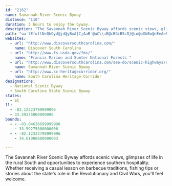 ```yaml
---
id: "2162"
name: Savannah River Scenic Byway
distance: "110"
duration: 3 hours to enjoy the byway.
description: "The Savannah River Scenic Byway affords scenic views, glimpses of life in the rural South and opportunities to experience southern hospitality. Whether receiving a casual lesson on barbecue traditions, fishing tips or stories about the state's role in the Revolutionary and Civil Wars, you'll feel welcome. "
path: "ua`lEfuftNeQhQyd@jd@yBxA}CjAaB`@uC\\iB@cBGiBScD}@io@oXkBo@eEeAeR_BoA?iADcBZwB|@cXbReA~@sB~BoAxBcA~BmAlEmEdUu@pBs@rAeAnAyAlAiPrGcAp@iAxA_AfBi@vAm@lCuBbN_@dBcAfCy@rAoAjAsTpLqBvAeB~Bu@rAaEfMiAlBk@r@cC`BmDdA{GXOESScDRqM\\mDXsD`A}BpAsBlB{MzQmFpG}Z`VqAtAyJjOkCfDiCrByDlBwZxGsBh@wBpAmKlJiClCuIlLsDrEsBzByB~A}FrByOlByCdA}BtAmBjBeCjD{Tt`@qApBmCjCgC|AuOvFgFxByHvEcC~BeZj\\uBjBqCrA}TlEeEFkJCsBL_B^ib@fLeGhBs[xMoHlCqAXis@~DiCQ}Ca@gBc@kPgC_LaA}EHs\\dBmE?iBS{j@{MkPgEqHmAiCS_FEyFLic@zD}GpAmH~B{F`DmpAj`AkJtGeQrKcU`My@n@au@|a@_GtDyBvBgBrC{KnX_BlD}CfEmBlBiEzCmCvAgFrBwNtEyAl@aE~BmDvCw\\rZe]|[eBdCyM~VyDrE_Z|UsFzEiD~BmCrAwFvBse@zH}CIoB[sXoKgD_AiEk@}V_A}AUgIC}BJqGlAcBp@{ThKwbCzjAun@vYgBjAo{Ant@kGfEqNbLgI~FoOrMiNjUeUtv@mCtFmDpDsEnFie@~e@mC~CyAfDy@lDYjBiNzbAid@zaDaAlEy@xBcB`Ds@~@oArAcBlAq_@fTmDlE_]zh@eChF_Ljf@u@dE_GjT}IfScG|LgBrCyCdC}EnBo]~H}JlJiB`C}A~D_A`E_@dCe@tJm@jTK~FJjEfEhm@^~Dt@nEfA~D`AfC`DzF|CrD~SvTdIvCpBXhMzCnK~CzBrB`BlDrD|PdEzLzB|ExBhHbA|KIvFo@nEs@pCy@zBcRrd@gEjHgMhRuKnO_D`E}d@rq@_ChCeWfTaB`BwEtEmCfDsArCi@jBSpA{PxoBsA|Ho@pCiAtD_BrD}DdHcB`CiCrCmFfE{DxByRzFiFfBoB|@{JzFeWlKoGtC_Z~Kua@~PsBh@oEXyNQ{YXeDrAgAv@qAlBiAhDwAjIsB`HmDzHeBfCmCvBiEnBwChAoCrA}AfAgBxB{OvUuBxBav@`f@yC~CmBrCmXll@oDlH_[hp@q@~Bi@nDm@n]IhAu@|DmV|l@uO|^sC`Gs@~@cGzEoNjJyCfCyC~C_KnNmEvGy@bBoVj^mNbTcI`Jsu@jx@aJ`KyB~AgBx@oCl@sCJsCSiAScTkGgGaA}HDwi@rEcGXy}@k@uDQ{Ee@gr@qKwEO}YtAcBIaB[uBkAuY}UoCqB_A_@_BYaBEcAHaB`@un@hWqHxB}aDnh@_|A|\\e_@lJkoAb\\cDfAcErBcbAzl@kB`B}AvBeAlCg@lCi@~@rM|cBbCj]^zIcDt@cBv@_BrA{CdDwObNsCtAmRrDiDJcCEemAcGcHF}D\\gC`@aCl@gE|AwEfCqDlCaPpOyBnAcCz@iC^}AJmd@~AoFl@qG~AwkAp]sDt@yCXenA|BsEEmEe@cCk@_DaAcBy@gW_OgD{@e@A_C@mAJyB^sBr@iBx@i_@dRyB|@mEl@aPr@gFJwCYiAYcAa@_CwAoOiKyBeAiB]yBA}V`Bu]r@yC|@wC~AeMbMmE~DgUjQuBxByU~[}AvCm@lB{@jEmEbWyAhEcC`F_BpC{B`D{CfCcBjAsCxAwB~@sHfBuERyEAcE]yB_@ib@qJcEk@c^yAuB@cEX_IrAiFrAiEbCmFnDsQdN{EvBus@jQyQtD_A~DcAlBiDfKk@hC]rDeAfYi@tDwDbRsAdE{MdYu@jCc@nDKjCpA`^BlOXfFd@jC\\dAlG|MnAtDd@dCN~AFtA?bCg@tEq@jCq@`BgLdVoAdDo@dDYzDNdFz@`F`KhZf@|BJdAL|DCtB[rCqIjc@w@`DQXc@RmDJe@JiA`AM\\KdAZvDQ~DY~@iAzBuFzXu@`GcE`HYjAYjBs@pSeB~UShD?hCNdCRrAXrAbAtC`AjBfHlK|@tCXvCEzBcBxL}DrB{ItFiCpBoBtB}ExDkHrEsBdAmB`@uNxA_ABwBKyJyAqADqRhM}A~ByEfJY`@w@f@aLdDmf@hMsF~@iCJwFYwYsF}DaAsC_AoPqHyBm@yB_@}CGgDPeR|D}DRsAAoBQqR{DoE_@gnAa@yCOmCg@cAa@}Ay@oB_BiBwBoKoOyEmG{KiLuAeAmCgAwCg@}AEuADqDn@sKhCmDb@yBB}Q}@cGGwEL}ZpBcDC}E{@_N{EcTgIk[{M}C_BiFsDmv@sj@IQ[GaEeDyCcD{K{OgF{ImJoQy@wA}BsC}DoDO?Uk@OMqIyD}GsBwBrGsDzGwJpOiQ`Zk^fl@aGnLsFtMwEnNsCnKcB~HoAzGmB`Ni@`Fu@rIiCl`@]lJClDFlGTfGj@zGfAfInAlGhe@fjBbArEd@xEBtG_@xE_@rBsLrd@{B`HwCdGcDnFwIrMyChCwBjAyCp@w@JkUf@aDR_CZqCx@oB|@wD~BiDbDoCbEyAzC}a@vgA{AfCgBdB}BrAoAb@{NjCqBr@eBjAuArAeHfJeBdBwC`BeO~EcBt@cBlAcB|BsAnCeRde@iBpF]xAsCvSeBtKaDnOWjBSzBe@pZCvBDnCf@~FdBjLl@vCDxBg@|ROdAw@tBm@~@gKfK}EzD}jAtq@gB|AyBrCoA~B_AbCwPxk@WrAYdE@zC`Hd}AEpGc@xEa@xBq@`CsBhFiVt^aObTiAfBaB~Do@fCo@fFoCp|@i@tHg@bCeAlDqKrXc@|Ac@fCO~AEtCDdBXnCnMvj@hBzIh@zF?`GsG`{@i@bGc@xCeArDaH|PsDdK}AtFgJ~^cBxHe@tFcCru@YzEeNtk@s@xBiApBeNtMwXvRmGlDa_@|Q}AvA_ArAgDvG"
websites:
  - url: "http://www.discoversouthcarolina.com/"
    name: Discover South Carolina
  - url: "http://www.fs.usda.gov/fms/"
    name: "Francis Marion and Sumter National Forests "
  - url: "http://www.discoversouthcarolina.com/see-do/scenic-highways/savannah-byway/default.aspx"
    name: Savannah River Scenic Byway
  - url: "http://www.sc-heritagecorridor.org/"
    name: South Carolina Heritage Corridor
designations:
  - National Scenic Byway
  - South Carolina State Scenic Byway
states:
  - SC
ll:
  - -82.12323799999996
  - 33.59275800000006
bounds:
  - - -83.04638699999998
    - 33.59275800000006
  - - -82.12323799999996
    - 34.61906800000003

---
```


The Savannah River Scenic Byway affords scenic views, glimpses of life in the rural South and opportunities to experience southern hospitality. Whether receiving a casual lesson on barbecue traditions, fishing tips or stories about the state's role in the Revolutionary and Civil Wars, you'll feel welcome.
